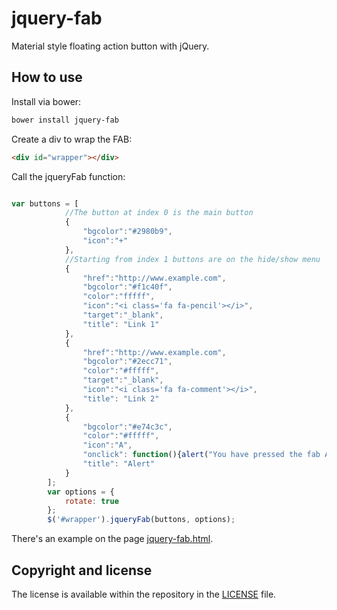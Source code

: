 jquery-fab
================

Material style floating action button with jQuery.

## How to use

Install via bower:

``` bash
bower install jquery-fab
```

Create a div to wrap the FAB:

``` html
<div id="wrapper"></div>
```

Call the jqueryFab function:

``` javascript

var buttons = [
            //The button at index 0 is the main button
            {
                "bgcolor":"#2980b9",
                "icon":"+"
            },
            //Starting from index 1 buttons are on the hide/show menu
            {
                "href":"http://www.example.com",
                "bgcolor":"#f1c40f",
                "color":"fffff",
                "icon":"<i class='fa fa-pencil'></i>",
                "target":"_blank",
                "title": "Link 1"
            },
            {
                "href":"http://www.example.com",
                "bgcolor":"#2ecc71",
                "color":"#fffff",
                "target":"_blank",
                "icon":"<i class='fa fa-comment'></i>",
                "title": "Link 2"
            },
            {
                "bgcolor":"#e74c3c",
                "color":"#fffff",
                "icon":"A",
                "onclick": function(){alert("You have pressed the fab A!")},
                "title": "Alert"
            }
        ];
        var options = {
            rotate: true
        };
        $('#wrapper').jqueryFab(buttons, options);
```

There's an example on the page [jquery-fab.html](https://cdn.rawgit.com/robertsLando/jquery-fab/f9c854ef/jquery-fab.html).

## Copyright and license

The license is available within the repository in the [LICENSE](https://github.com/jeffersonrpn/jquery-fab/blob/master/LICENSE.md) file.

